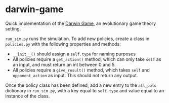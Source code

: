 # darwin-game

Quick implementation of the [Darwin Game]([https://thezvi.wordpress.com/2017/11/15/the-darwin-game/]), an evolutionary game theory setting.

`run_sim.py` runs the simulation. To add new policies, create a class in `policies.py` with the following properties and methods:
- `__init__()` should assign a `self.type` for naming purposes
- All policies require a `get_action()` method, which can only take `self` as an input, and must return an int between 0 and 5.
- All policies require a `give_result()` method, which takes `self` and `opponent_action` as input. This should not return any output.

Once the policy class has been defined, add a new entry to the `all_pols` dictionary in `run_sim.py`, with a key equal to `self.type` and value equal to an instance of the class.
